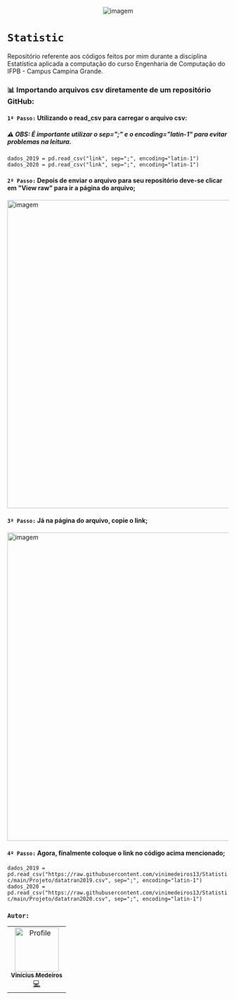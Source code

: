 <p align="center">
<img  src="https://i.imgur.com/L38V0Nc.gif" alt="imagem" > <br>
 
 # `Statistic`
  
Repositório referente aos códigos feitos por mim durante a disciplina Estatística aplicada a computação do curso Engenharia de Computação do IFPB - Campus Campina Grande.
 </p>
 
### 📊 **Importando arquivos csv diretamente de um repositório GitHub:**
#### `1º Passo:` Utilizando o read_csv para carregar o arquivo csv:
##### ⚠️ **OBS: É importante utilizar o sep=";" e o encoding="latin-1" para evitar problemas na leitura.**

```dados_2019 = pd.read_csv("link", sep=";", encoding="latin-1")```<br>
```dados_2020 = pd.read_csv("link", sep=";", encoding="latin-1")```<br>

#### `2º Passo:` Depois de enviar o arquivo para seu repositório deve-se clicar em "View raw" para ir a página do arquivo;

<img  src="https://i.imgur.com/IX910rg.png" alt="imagem" width=700px>

#### `3º Passo:` Já na página do arquivo, copie o link;

<img  src="https://i.imgur.com/TgU6SqE.png" alt="imagem" width=700px>

#### `4º Passo:` Agora, finalmente coloque o link no código acima mencionado;

```dados_2019 = pd.read_csv("https://raw.githubusercontent.com/vinimedeiros13/Statistic/main/Projeto/datatran2019.csv", sep=";", encoding="latin-1")```<br>
```dados_2020 = pd.read_csv("https://raw.githubusercontent.com/vinimedeiros13/Statistic/main/Projeto/datatran2020.csv", sep=";", encoding="latin-1")```<br>

### `Autor:`

<table>
  <tr>
    <td align="center">
      <a href="https://github.com/joaovictornsv">
        <img src="https://github.com/vinimedeiros13.png" width="100px;" alt="Profile"/><br/>
        <sub><b>Vinícius Medeiros</b></sub>
       </a><br/>
       <a href="https://github.com/vinimedeiros13" title="Code">💻</a>
      </td>
  <tr>
</table>
